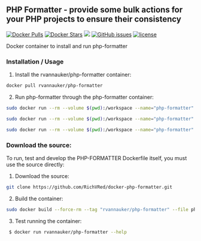 ## PHP Formatter - provide some bulk actions for your PHP projects to ensure their consistency
[![Docker Pulls](https://img.shields.io/docker/pulls/rvannauker/php-formatter.svg)](https://hub.docker.com/r/rvannauker/php-formatter/) [![Docker Stars](https://img.shields.io/docker/stars/rvannauker/php-formatter.svg)](https://hub.docker.com/r/rvannauker/php-formatter/) [![](https://images.microbadger.com/badges/image/rvannauker/php-formatter:latest.svg)](https://microbadger.com/images/rvannauker/php-formatter:latest) [![GitHub issues](https://img.shields.io/github/issues/RichVRed/docker-php-formatter.svg)](https://github.com/RichVRed/docker-php-formatter) [![license](https://img.shields.io/github/license/RichVRed/docker-php-formatter.svg)](https://tldrlegal.com/license/mit-license)

Docker container to install and run php-formatter

### Installation / Usage
1. Install the rvannauker/php-formatter container:
```bash
docker pull rvannauker/php-formatter
```
2. Run php-formatter through the php-formatter container:
```bash
sudo docker run --rm --volume $(pwd):/workspace --name="php-formatter" "rvannauker/php-formatter" formatter:use:sort {destination}
```
```bash
sudo docker run --rm --volume $(pwd):/workspace --name="php-formatter" "rvannauker/php-formatter" formatter:strict:fix {destination}
```
```bash
sudo docker run --rm --volume $(pwd):/workspace --name="php-formatter" "rvannauker/php-formatter" formatter:header:fix {destination}
```

### Download the source:
To run, test and develop the PHP-FORMATTER Dockerfile itself, you must use the source directly:
1. Download the source:
```bash
git clone https://github.com/RichVRed/docker-php-formatter.git
```
2. Build the container:
```bash
sudo docker build --force-rm --tag "rvannauker/php-formatter" --file php-formatter.dockerfile .
```
3. Test running the container:
```bash
 $ docker run rvannauker/php-formatter --help
```